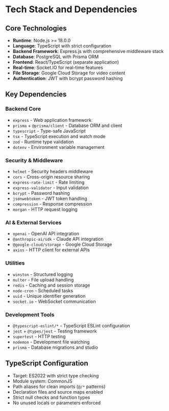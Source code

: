 # Tech Stack and Dependencies

## Core Technologies
- **Runtime**: Node.js >= 18.0.0
- **Language**: TypeScript with strict configuration
- **Backend Framework**: Express.js with comprehensive middleware stack
- **Database**: PostgreSQL with Prisma ORM
- **Frontend**: React/TypeScript (separate application)
- **Real-time**: Socket.IO for real-time features
- **File Storage**: Google Cloud Storage for video content
- **Authentication**: JWT with bcrypt password hashing

## Key Dependencies

### Backend Core
- `express` - Web application framework
- `prisma` + `@prisma/client` - Database ORM and client
- `typescript` - Type-safe JavaScript
- `tsx` - TypeScript execution and watch mode
- `zod` - Runtime type validation
- `dotenv` - Environment variable management

### Security & Middleware
- `helmet` - Security headers middleware
- `cors` - Cross-origin resource sharing
- `express-rate-limit` - Rate limiting
- `express-validator` - Input validation
- `bcrypt` - Password hashing
- `jsonwebtoken` - JWT token handling
- `compression` - Response compression
- `morgan` - HTTP request logging

### AI & External Services
- `openai` - OpenAI API integration
- `@anthropic-ai/sdk` - Claude API integration
- `@google-cloud/storage` - Google Cloud Storage
- `axios` - HTTP client for external APIs

### Utilities
- `winston` - Structured logging
- `multer` - File upload handling
- `redis` - Caching and session storage
- `node-cron` - Scheduled tasks
- `uuid` - Unique identifier generation
- `socket.io` - WebSocket communication

### Development Tools
- `@typescript-eslint/*` - TypeScript ESLint configuration
- `jest` + `@types/jest` - Testing framework
- `supertest` - HTTP testing
- `nodemon` - Development file watching
- `prisma` - Database migrations and studio

## TypeScript Configuration
- Target: ES2022 with strict type checking
- Module system: CommonJS
- Path aliases for clean imports (`@/*` patterns)
- Declaration files and source maps enabled
- Strict null checks and function types
- No unused locals or parameters enforced